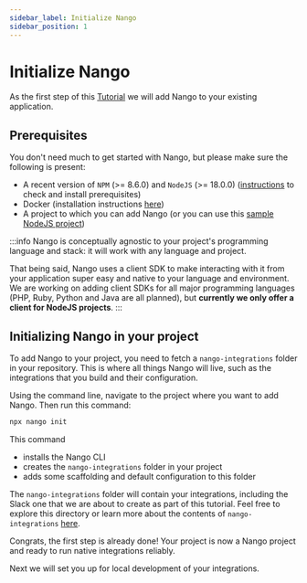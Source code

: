 ```yaml
---
sidebar_label: Initialize Nango
sidebar_position: 1
---
```


# Initialize Nango

As the first step of this [Tutorial](README.md) we will add Nango to your existing application.

## Prerequisites

You don't need much to get started with Nango, but please make sure the following is present:

- A recent version of `NPM` (>= 8.6.0) and `NodeJS` (>= 18.0.0) ([instructions](https://nangohq.notion.site/Prerequisites-Sample-Project-398e9314196b44cb8950132df15c8752) to check and install prerequisites)
- Docker (installation instructions [here](https://www.docker.com/products/docker-desktop/))
- A project to which you can add Nango (or you can use this [sample NodeJS project](https://nangohq.notion.site/Prerequisites-Sample-Project-398e9314196b44cb8950132df15c8752))


:::info
Nango is conceptually agnostic to your project's programming language and stack: it will work with any language and project.

That being said, Nango uses a client SDK to make interacting with it from your application super easy and native to your language and environment. We are working on adding client SDKs for all major programming languages (PHP, Ruby, Python and Java are all planned), but **currently we only offer a client for NodeJS projects**.
:::

## Initializing Nango in your project

To add Nango to your project, you need to fetch a `nango-integrations` folder in your repository. This is where all things Nango will live, such as the integrations that you build and their configuration.

Using the command line, navigate to the project where you want to add Nango. Then run this command:
```bash
npx nango init
```

This command

- installs the Nango CLI
- creates the `nango-integrations` folder in your project
- adds some scaffolding and default configuration to this folder

The `nango-integrations` folder will contain your integrations, including the Slack one that we are about to create as part of this tutorial. Feel free to explore this directory or learn more about the contents of `nango-integrations` [here](understand-nango/nango-integrations-folder.md).

Congrats, the first step is already done! Your project is now a Nango project and ready to run native integrations reliably.

Next we will set you up for local development of your integrations.